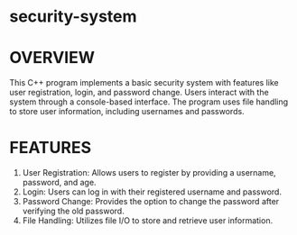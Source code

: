 # security-system
# OVERVIEW
This C++ program implements a basic security system with features like user registration, login, and password change. Users interact with the system through a console-based interface. The program uses file handling to store user information, including usernames and passwords.
# FEATURES
   1. User Registration: Allows users to register by providing a username, password, and age.
   2. Login: Users can log in with their registered username and password.
   3. Password Change: Provides the option to change the password after verifying the old password.
   4. File Handling: Utilizes file I/O to store and retrieve user information.
